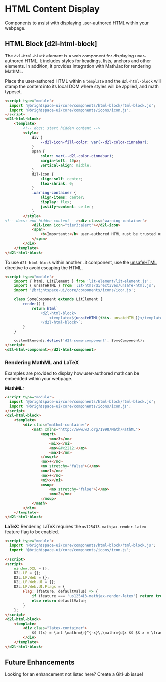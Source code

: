 # HTML Content Display

Components to assist with displaying user-authored HTML within your webpage. 

## HTML Block [d2l-html-block]

The `d2l-html-block` element is a web component for displaying user-authored HTML. It includes styles for headings, lists, anchors and other elements.  In addition, it provides integration with MathJax for rendering MathML.

Place the user-authored HTML within a `template` and the `d2l-html-block` will stamp the content into its local DOM where styles will be applied, and math typeset.

<!-- docs: demo live name:d2l-html-block autoSize:false size:small -->
```html
<script type="module">
  import '@brightspace-ui/core/components/html-block/html-block.js';
  import '@brightspace-ui/core/components/icons/icon.js';
</script>
<d2l-html-block>
	<template>
		<!-- docs: start hidden content -->
		<style>
			div {
				--d2l-icon-fill-color: var(--d2l-color-cinnabar);
			}
			span {
				color: var(--d2l-color-cinnabar);
				margin-left: 10px;
				vertical-align: middle;
			}
			d2l-icon {
				align-self: center;
				flex-shrink: 0;
			}
			.warning-container {
				align-items: center;
				display: flex;
				justify-content: center;
			}
		</style>
<!-- docs: end hidden content --><div class="warning-container">
			<d2l-icon icon="tier3:alert"></d2l-icon>
			<span>
				<b>Important:</b> user-authored HTML must be trusted or properly sanitized!
			</span>
		</div>
	</template>
</d2l-html-block>
```

To use `d2l-html-block` within another Lit component, use the [unsafeHTML](https://lit-html.polymer-project.org/guide/template-reference#unsafehtml) directive to avoid escaping the HTML.

```html
<script type="module">
	import { html, LitElement } from 'lit-element/lit-element.js';
	import { unsafeHTML } from 'lit-html/directives/unsafe-html.js';
	import '@brightspace-ui/core/components/icons/icon.js';

	class SomeComponent extends LitElement {
		render() {
			return html`
				<d2l-html-block>
					<template>${unsafeHTML(this._unsafeHTML)}</template>
				</d2l-html-block>`;
		}
	}

	customElements.define('d2l-some-component', SomeComponent);
</script>
<d2l-html-component></d2l-html-component>
```

### Rendering MathML and LaTeX
Examples are provided to display how user-authored math can be embedded within your webpage.

**MathML:**
<!-- docs: demo code -->
```html
<script type="module">
  import '@brightspace-ui/core/components/html-block/html-block.js';
  import '@brightspace-ui/core/components/icons/icon.js';
</script>
<d2l-html-block>
	<template>
		<div class="mathml-container">
			<math xmlns="http://www.w3.org/1998/Math/MathML">
				<msqrt>
					<mn>3</mn>
					<mi>x</mi>
					<mo>&#x2212;</mo>
					<mn>1</mn>
				</msqrt>
				<mo>+</mo>
				<mo stretchy="false">(</mo>
				<mn>1</mn>
				<mo>+</mo>
				<mi>x</mi>
				<msup>
					<mo stretchy="false">)</mo>
					<mn>2</mn>
				</msup>
			</math>
		</div>
	</template>
</d2l-html-block>
```

**LaTeX:** Rendering LaTeX requires the `us125413-mathjax-render-latex` feature flag to be enabled.

<!-- docs: demo code -->
```html
<script type="module">
  import '@brightspace-ui/core/components/html-block/html-block.js';
  import '@brightspace-ui/core/components/icons/icon.js';
  
</script>
<script>
	window.D2L = {};
	D2L.LP = {};
	D2L.LP.Web = {};
	D2L.LP.Web.UI = {};
	D2L.LP.Web.UI.Flags = {
		Flag: (feature, defaultValue) => {
			if (feature === 'us125413-mathjax-render-latex') return true;
			else return defaultValue;
		}
	};
</script>
<d2l-html-block>
	<template>
		<div class="latex-container">
			$$ f(x) = \int \mathrm{e}^{-x}\,\mathrm{d}x $$ $$ x = \frac{-b \pm \sqrt{b^2 - 4ac}}{2a} $$
		</div>
	</template>
</d2l-html-block>
```
<!-- docs: start content hidden -->
## Future Enhancements

Looking for an enhancement not listed here? Create a GitHub issue!
<!-- docs: end content hidden -->
